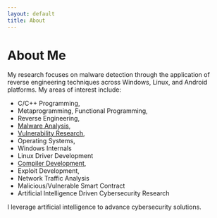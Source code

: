 ```yaml
---
layout: default
title: About
---
```

# About Me
My research focuses on malware detection through the application of reverse engineering techniques across Windows, Linux, and Android platforms. 
My areas of interest include:

* C/C++ Programming,
* Metaprogramming, Functional Programming,
* Reverse Engineering,
* [Malware Analysis](https://github.com/cybersecurity-dev?tab=repositories&q=Malware&type=&language=&sort=),
* [Vulnerability Research](https://github.com/cybersecurity-dev?tab=repositories&q=vulnerability&type=&language=&sort=),
* Operating Systems,
* Windows Internals
* Linux Driver Development
* [Compiler Development](https://github.com/cybersecurity-dev?tab=repositories&q=compiler&type=&language=&sort=),
* Exploit Development,
* Network Traffic Analysis
* Malicious/Vulnerable Smart Contract 
* Artificial Intelligence Driven Cybersecurity Research

I leverage artificial intelligence to advance cybersecurity solutions.
